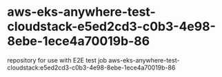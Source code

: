 # aws-eks-anywhere-test-cloudstack-e5ed2cd3-c0b3-4e98-8ebe-1ece4a70019b-86
repository for use with E2E test job aws-eks-anywhere-test-cloudstack:e5ed2cd3-c0b3-4e98-8ebe-1ece4a70019b-86
